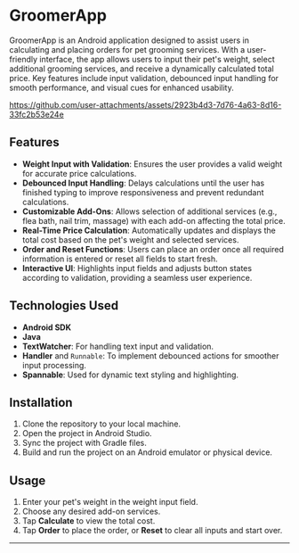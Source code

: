 # GroomerApp

GroomerApp is an Android application designed to assist users in calculating and placing orders for pet grooming services. With a user-friendly interface, the app allows users to input their pet's weight, select additional grooming services, and receive a dynamically calculated total price. Key features include input validation, debounced input handling for smooth performance, and visual cues for enhanced usability.



https://github.com/user-attachments/assets/2923b4d3-7d76-4a63-8d16-33fc2b53e24e



## Features

- **Weight Input with Validation**: Ensures the user provides a valid weight for accurate price calculations.
- **Debounced Input Handling**: Delays calculations until the user has finished typing to improve responsiveness and prevent redundant calculations.
- **Customizable Add-Ons**: Allows selection of additional services (e.g., flea bath, nail trim, massage) with each add-on affecting the total price.
- **Real-Time Price Calculation**: Automatically updates and displays the total cost based on the pet's weight and selected services.
- **Order and Reset Functions**: Users can place an order once all required information is entered or reset all fields to start fresh.
- **Interactive UI**: Highlights input fields and adjusts button states according to validation, providing a seamless user experience.

## Technologies Used

- **Android SDK**
- **Java**
- **TextWatcher**: For handling text input and validation.
- **Handler** and `Runnable`: To implement debounced actions for smoother input processing.
- **Spannable**: Used for dynamic text styling and highlighting.

## Installation

1. Clone the repository to your local machine.
2. Open the project in Android Studio.
3. Sync the project with Gradle files.
4. Build and run the project on an Android emulator or physical device.

## Usage

1. Enter your pet's weight in the weight input field.
2. Choose any desired add-on services.
3. Tap **Calculate** to view the total cost.
4. Tap **Order** to place the order, or **Reset** to clear all inputs and start over.

---

